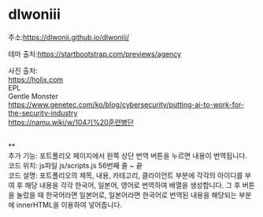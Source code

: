 # dlwoniii

주소:https://dlwonii.github.io/dlwoniii/

테마 출처:https://startbootstrap.com/previews/agency

사진 출처:<br>https://holix.com<br>
        EPL<br>
        Gentle Monster<br>
        https://www.genetec.com/ko/blog/cybersecurity/putting-ai-to-work-for-the-security-industry<br>
        https://namu.wiki/w/104기%20훈련병단<br><br>

**<br>
추가 기능: 포트폴리오 페이지에서 왼쪽 상단 번역 버튼을 누르면 내용이 번역됩니다.<br>
코드 위치: js파일 js/scripts.js 56번째 줄 ~ 끝<br>
코드 설명: 포트폴리오의 제목, 내용, 카테고리, 클라이언트 부분에 각각의 아이디를 부여 후 해당 내용을 각각 한국어, 일본어, 영어로 번역하여 배열을 생성합니다. 그 후 버튼을 눌렀을 때 한국어라면 일본어로, 일본어라면 한국어로 번역된 내용을 해당되는 부분에 innerHTML을 이용하여 넣어줍니다.<br>
